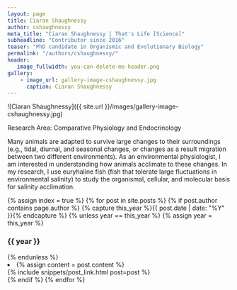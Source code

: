 ```yaml
---
layout: page
title: Ciaran Shaughnessy
author: cshaughnessy
meta_title: "Ciaran Shaughnessy | That's Life [Science]"
subheadline: "Contributor since 2016"
teaser: "PhD candidate in Organismic and Evolutionary Biology"
permalink: "/authors/cshaughnessy/"
header:
   image_fullwidth: you-can-delete-me-header.png
gallery:
    - image_url: gallery-image-cshaughnessy.jpg
      caption: Ciaran Shaughnessy
---
```

![Ciaran Shaughnessy]({{ site.url }}/images/gallery-image-cshaughnessy.jpg)

Research Area: Comparative Physiology and Endocrinology

Many animals are adapted to survive large changes to their surroundings (e.g., tidal, diurnal, and seasonal changes, or changes as a result migration between two different environments). As an environmental physiologist, I am interested in understanding how animals acclimate to these changes. In my research, I use euryhaline fish (fish that tolerate large fluctuations in environmental salinity) to study the organismal, cellular, and molecular basis for salinity acclimation.

{% assign index = true %}
{% for post in site.posts %}
{% if post.author contains page.author %}
{% capture this_year %}{{ post.date | date: "%Y" }}{% endcapture %}
{% unless year == this_year %}
{% assign year = this_year %}
<h3>{{ year }}</h3>
{% endunless %}
<li>
{% assign content = post.content %}
<article>
{% include snippets/post_link.html post=post %}
</article>
</li>
{% endif %}
{% endfor %}
